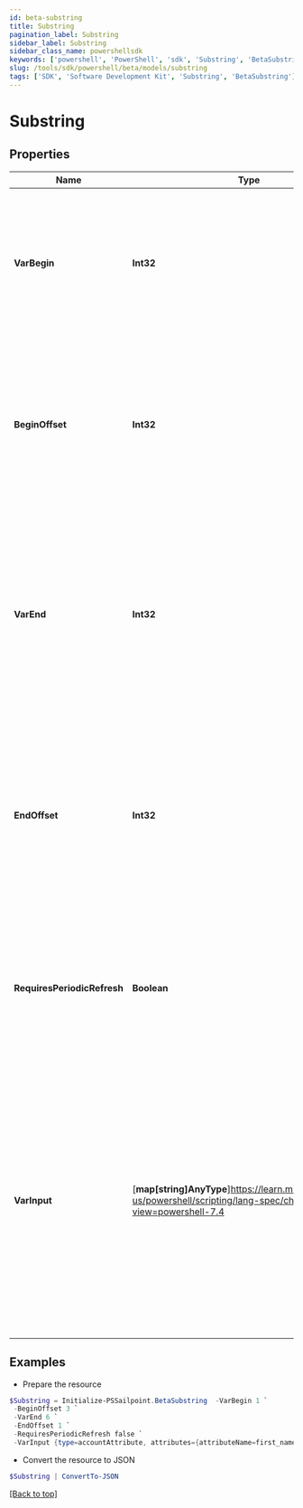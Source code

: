 ```yaml
---
id: beta-substring
title: Substring
pagination_label: Substring
sidebar_label: Substring
sidebar_class_name: powershellsdk
keywords: ['powershell', 'PowerShell', 'sdk', 'Substring', 'BetaSubstring'] 
slug: /tools/sdk/powershell/beta/models/substring
tags: ['SDK', 'Software Development Kit', 'Substring', 'BetaSubstring']
---
```



# Substring

## Properties

Name | Type | Description | Notes
------------ | ------------- | ------------- | -------------
**VarBegin** | **Int32** | The index of the first character to include in the returned substring.   If `begin` is set to -1, the transform will begin at character 0 of the input data  | [required]
**BeginOffset** | **Int32** | This integer value is the number of characters to add to the begin attribute when returning a substring.   This attribute is only used if begin is not -1.  | [optional] 
**VarEnd** | **Int32** | The index of the first character to exclude from the returned substring.  If end is -1 or not provided at all, the substring transform will return everything up to the end of the input string.  | [optional] 
**EndOffset** | **Int32** | This integer value is the number of characters to add to the end attribute when returning a substring.   This attribute is only used if end is provided and is not -1.  | [optional] 
**RequiresPeriodicRefresh** | **Boolean** | A value that indicates whether the transform logic should be re-evaluated every evening as part of the identity refresh process | [optional] [default to $false]
**VarInput** | [**map[string]AnyType**]https://learn.microsoft.com/en-us/powershell/scripting/lang-spec/chapter-04?view=powershell-7.4 | This is an optional attribute that can explicitly define the input data which will be fed into the transform logic. If input is not provided, the transform will take its input from the source and attribute combination configured via the UI. | [optional] 

## Examples

- Prepare the resource
```powershell
$Substring = Initialize-PSSailpoint.BetaSubstring  -VarBegin 1 `
 -BeginOffset 3 `
 -VarEnd 6 `
 -EndOffset 1 `
 -RequiresPeriodicRefresh false `
 -VarInput {type=accountAttribute, attributes={attributeName=first_name, sourceName=Source}}
```

- Convert the resource to JSON
```powershell
$Substring | ConvertTo-JSON
```


[[Back to top]](#) 

